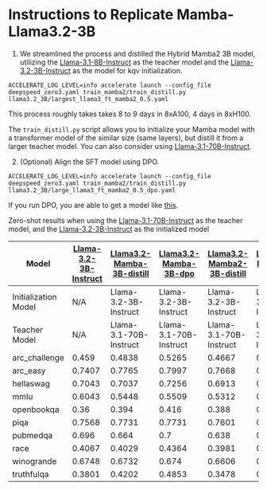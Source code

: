 # Instructions to Replicate Mamba-Llama3.2-3B

1. We streamlined the process and distilled the Hybrid Mamba2 3B model, utilizing the [Llama-3.1-8B-Instruct](https://huggingface.co/meta-llama/Llama-3.1-8B-Instruct) as the teacher model and the [Llama-3.2-3B-Instruct](https://huggingface.co/meta-llama/Llama-3.2-3B-Instruct) as the model for kqv initialization.

```
ACCELERATE_LOG_LEVEL=info accelerate launch --config_file deepspeed_zero3.yaml train_mamba2/train_distill.py llama3.2_3B/largest_llama3_ft_mamba2_0.5.yaml
```

This process roughly takes takes 8 to 9 days in 8xA100, 4 days in 8xH100.

The ```train_distill.py``` script allows you to initialize your Mamba model with a transformer model of the similar size (same layers), but distill it from a larger teacher model. You can also consider using [Llama-3.1-70B-Instruct](https://huggingface.co/meta-llama/Llama-3.1-70B-Instruct).

2. (Optional) Align the SFT model using DPO.

```
ACCELERATE_LOG_LEVEL=info accelerate launch --config_file deepspeed_zero3.yaml train_mamba2/train_distill.py llama3.2_3B/large_llama3_ft_mamba2_0.5_dpo.yaml
```

If you run DPO, you are able to get a model like [this](https://huggingface.co/JunxiongWang/Mamba2InLlama3B_Half_DPO). 

Zero-shot results when using the [Llama-3.1-70B-Instruct](https://huggingface.co/meta-llama/Llama-3.1-70B-Instruct) as the teacher model, and the [Llama-3.2-3B-Instruct](https://huggingface.co/meta-llama/Llama-3.2-3B-Instruct) as the initialized model

| Model          | [Llama-3.2-3B-Instruct](https://huggingface.co/meta-llama/Llama-3.2-3B-Instruct) | [Llama3.2-Mamba-3B-distill](https://huggingface.co/JunxiongWang/Llama3.2-Mamba-3B-distill)       | [Llama3.2-Mamba-3B-dpo](https://huggingface.co/JunxiongWang/Llama3.2-Mamba-3B-dpo)       | [Llama3.2-Mamba2-3B-distill](https://huggingface.co/JunxiongWang/Llama3.2-Mamba2-3B-distill)       | [Llama3.2-Mamba2-3B-dpo](https://huggingface.co/JunxiongWang/Llama3.2-Mamba2-3B-dpo)       |
|---------------|---------------------------------------------------------------------------------|-----------------------------------|-----------------------------------|-----------------------------------|-----------------------------------|
| Initialization Model | N/A                                                                             | Llama-3.2-3B-Instruct             | Llama-3.2-3B-Instruct             | Llama-3.2-3B-Instruct             | Llama-3.2-3B-Instruct             |
| Teacher Model | N/A                                                                             | Llama-3.1-70B-Instruct             | Llama-3.1-70B-Instruct             | Llama-3.1-70B-Instruct             | Llama-3.1-70B-Instruct             |
| arc_challenge       | 0.459    | 0.4838   | 0.5265   | 0.4667   | 0.541    |
| arc_easy            | 0.7407   | 0.7765   | 0.7997   | 0.7668   | 0.8026   |
| hellaswag           | 0.7043   | 0.7037   | 0.7256   | 0.6913   | 0.7445   |
| mmlu                | 0.6043   | 0.5448   | 0.5509   | 0.5312   | 0.5247   |
| openbookqa          | 0.36     | 0.394    | 0.416    | 0.388    | 0.424    |
| piqa                | 0.7568   | 0.7731   | 0.7731   | 0.7601   | 0.7769   |
| pubmedqa            | 0.696    | 0.664    | 0.7      | 0.638    | 0.654    |
| race                | 0.4067   | 0.4029   | 0.4364   | 0.3981   | 0.4344   |
| winogrande          | 0.6748   | 0.6732   | 0.674    | 0.6606   | 0.6732   |
| truthfulqa          | 0.3801   | 0.4202   | 0.4853   | 0.3478   | 0.5028   |
